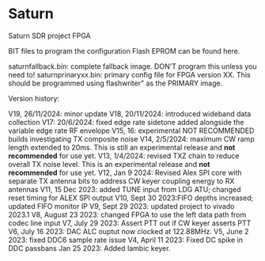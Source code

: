 # Saturn
Saturn SDR project FPGA 

BIT files to program the configuration Flash EPROM can be found here. 

saturnfallback.bin: complete fallback image. DON'T program this unless you need to!
saturnprinaryxx.bin: primary config file for FPGA version XX. This should be programmed using flashwriter" as the PRIMARY image. 

Version history:

V19, 26/11/2024: minor update
V18, 20/11/2024: introduced wideband data collection
V17: 20/6/2024: fixed edge rate sidetone added alongside the variable edge rate RF envelope
V15, 16: experimental NOT RECOMMENDED builds investigating TX composite noise
V14, 2/5/2024: maximum CW ramp length extended to 20ms. This is still an experimental release and **not recommended** for use yet.
V13, 1/4/2024: revised TXZ chain to reduce overall TX noise level. This is an experimental release and **not recommended** for use yet.
V12, Jan 9 2024:  Revised Alex SPI core with separate TX antenna bits to address CW keyer coupling energy to RX antennas
V11, 15 Dec 2023: added TUNE input from LDG ATU; changed reset timing for ALEX SPI output
V10, Sept 30 2023:FIFO depths increased; updated FIFO monitor IP
V9, Sept 29 2023: updated project to vivado 2023.1
V8, August 23 2023: changed FPGA to use the left data path from codec line input
V7, July 29 2023: Assert PTT out if CW keyer asserts PTT
V6, July 16 2023: DAC ALC ouptut now clocked at 122.88MHz.
V5, June 2 2023: fixed DDC6 sample rate issue
V4, April 11 2023: Fixed DC spike in DDC passbans
    Jan 25 2023: Added Iambic keyer.

